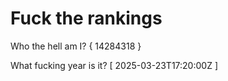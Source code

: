 # Fuck the rankings

Who the hell am I?
{ 14284318 }

What fucking year is it?
[ 2025-03-23T17:20:00Z ]
